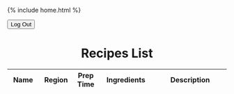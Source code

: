 {% include home.html %}

<button onclick="deletecookie()">Log Out</button>

<h1 style = "text-align: center">Recipes List</h1>

<table id = "personlist">
    <thead>
      <tr>
        <th style = "width: 100px;">Name</th>
        <th style = "width: 100px;">Region</th>
        <th style = "width: 50px;">Prep Time</th>
        <th style = "width: 200px;">Ingredients</th>
        <th style = "width: 400px;">Description</th>
        <!--<button onclick="deleterecipe()">Delete</button>-->
      </tr>
    </thead>
    <tbody>      
</tbody>
</table>

<script>
//   function checkJwtCookie() {
//     if (document.cookie.indexOf("jwt=") === -1) {
//       // JWT cookie is missing, redirect user to login page
//       window.location.href = "/indochina/";
//     }
//   }

// // Call checkJwtCookie() when page loads
//   checkJwtCookie();
  const userz = document.getElementById("personlist");

  const url = "https://everittcheng.tk/api/recipes/all";
  // const url = "http://localhost:8195/api/recipes/all";

  const options = {
      method: 'GET', 
      mode: 'cors', 
      cache: 'no-cache', 
      credentials: 'include', 
      headers: {
      'Content-Type': 'application/json'
      },
  };


  function showList() {
    fetch(url, options)
      .then(response => {
        if (response.status === 401) {
            window.location.href = '/indochina/restricted'; // redirect to the login page
        }     
        else if (response.status !== 200) {
            const errorMsg = 'Database response error: ' + response.status;
            console.log(errorMsg);
            const tr = document.createElement("tr");
            const td = document.createElement("td");
            td.innerHTML = errorMsg;
            tr.appendChild(td);
            userz.appendChild(tr);
            return;
        }
        response.json().then(data => {
            for (const row of data) {

              const tr = document.createElement("tr");

              const name = document.createElement("td");
              const ingredients = document.createElement("td");
              const description = document.createElement("td");
              const region = document.createElement("td");
              const preparation = document.createElement("td");
              


              name.innerHTML = row.name;
              ingredients.innerHTML = row.ingredients;
              description.innerHTML = row.description;
              region.innerHTML = row.region;
              preparation.innerHTML = row.preparation;



              tr.appendChild(name);
              tr.appendChild(region);
              tr.appendChild(preparation);
              tr.appendChild(ingredients);
              tr.appendChild(description);



              userz.appendChild(tr);
            }
        })
    })
  }
  function deletecookie() {
    document.cookie = "jwt=; expires=Thu, 01 Jan 1970 00:00:00 UTC; path=/;";
    window.alert("cookie delete");
  }

  function deleterecipe() {
    for (const row of data) {

      const tr = document.removeChild("tr");
      const name = document.removeChild("td");
      const ingredients = document.removeChild("td");
      const description = document.removeChild("td");
      const region = document.removeChild("td");
      const preparation = document.removeChild("td");
                


      name.innerHTML = row.name;
      ingredients.innerHTML = row.ingredients;
      description.innerHTML = row.description;
      region.innerHTML = row.region;
      preparation.innerHTML = row.preparation;



      tr.appendChild(name);
      tr.appendChild(region);
      tr.appendChild(preparation);
      tr.appendChild(ingredients);
      tr.appendChild(description);



    userz.appendChild(tr);
  }
  showList();
</script>








